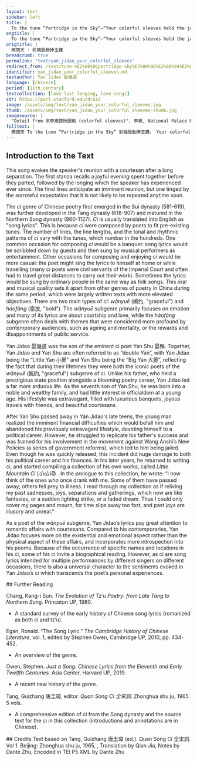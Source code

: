```yaml
---
layout: text
sidebar: left
title: |
  To the tune “Partridge in the Sky”—“Your colorful sleeves held the jade cup with affection” | 鷓鴣天 · 彩袖殷勤捧玉鐘
engtitle: |
  To the tune “Partridge in the Sky”—“Your colorful sleeves held the jade cup with affection”
origtitle: |
  鷓鴣天 · 彩袖殷勤捧玉鐘
breadcrumb: true
permalink: "text/yan_jidao_your_colorful_sleeves"
redirect_from: /text/tune-%E2%80%9Cpartridge-sky%E2%80%9D%E2%80%94%E2%80%9Cyour-colorful-sleeves-held-jade-cup-affection%E2%80%9D
identifier: yan_jidao_your_colorful_sleeves.md
textauthor: Yan Jidao 晏幾道
language: [chinese]
period: [11th_century]
textcollection: [love-lust-longing, love-songs]
sdr: https://purl.stanford.edu/druid 
image: /assets/img/text/yan_jidao_your_colorful_sleeves.jpg
thumb: /assets/img/text/yan_jidao_your_colorful_sleeves-thumb.jpg
imagesource: |
  "Detail from 宋李嵩聽阮圖軸 (colorful sleeves)", 李嵩, National Palace Museum, Accession Number: K2A000106N000000000PAA [Public Domain]
fulltext: |
  鷓鴣天 To the tune “Partridge in the Sky” 彩袖殷勤捧玉鐘。 Your colorful sleevesRefers to a courtesan. held the jade cup with affection; 當年拼卻醉顏紅。 at that time I cared about nothing else, and I drank until my face was red. 舞低楊柳樓心月， Your dance lowered the moon halfway down behind the willow outside the building;She danced until the moon was low in the sky, implying that the courtesan danced until dawn. 歌盡桃花扇底風。 your songs exhausted the breeze under the peach blossom fan. She sings until she is no longer waving the peach blossom fan used for dancing, implying that the courtesan danced until she was tired. 從別後， Since we parted, 憶相逢。 I have been recalling the day we met. 幾回魂夢與君同。 A few times, I have been reunited with you in a dream. 今宵剩把銀缸照， Tonight, I will keep the silver lamp litThe implication here is that the speaker intends to look at the courtesan for as long as he can during the anticipated reunion (hence needing to keep the lamp lit), because he is afraid that afterwards they will be separated for a long time.,                         猶恐相逢是夢中。                         as I fear that [after tonight] I will only be able to see you again in a dream.   
--- 
```

## Introduction to the Text 
<p><meta charset="utf-8" />This song evokes the speaker's reunion with a courtesan after a long separation. The first stanza recalls a joyful evening spent together before they parted, followed by the longing which the speaker has experienced ever since. The final lines anticipate an imminent reunion, but one tinged by the sorrowful expectation that it is not likely to be repeated anytime soon.</p> <p>The <em>ci</em> genre of Chinese poetry first emerged in the Sui dynasty (581-619), was further developed in the Tang dynasty (618-907) and matured in the Northern Song dynasty (960-1127). <em>Ci</em> is usually translated into English as "song lyrics". This is because <em>ci</em> were composed by poets to fit pre-existing tunes. The number of lines, the line lengths, and the tonal and rhythmic patterns of <em>ci</em> vary with the tunes, which number in the hundreds. One common occasion for composing <em>ci</em> would be a banquet: song lyrics would be scribbled down by guests and then sung by musical performers as entertainment. Other occasions for composing and enjoying <em>ci</em> would be more casual: the poet might sing the lyrics to himself at home or while travelling (many <em>ci</em> poets were civil servants of the Imperial Court and often had to travel great distances to carry out their work). Sometimes the lyrics would be sung by ordinary people in the same way as folk songs. This oral and musical quality sets it apart from other genres of poetry in China during the same period, which were largely written texts with more elevated objectives. There are two main types of <em>ci</em>: <em>wǎnyuē</em> (婉约, "graceful") and <em>háofàng</em> (豪放, "bold"). The <em>wǎnyuē</em> subgenre primarily focuses on emotion and many of its lyrics are about courtship and love, while the<em> háofàng</em> subgenre often deals with themes that were considered more profound by contemporary audiences, such as ageing and mortality, or the rewards and disappointments of public service.</p> <p><meta charset="utf-8" /></p> <p dir="ltr">Yan Jidao 晏幾道 was the son of the eminent ci poet Yan Shu 晏殊. Together, Yan Jidao and Yan Shu are often referred to as “double Yan”, with Yan Jidao being the “Little Yan 小晏” and Yan Shu being the “Big Yan 大晏”, reflecting the fact that during their lifetimes they were both the iconic poets of the <em>wǎnyuē</em> (婉约, "graceful") subgenre of ci. Unlike his father, who held a prestigious state position alongside a blooming poetry career, Yan Jidao led a far more arduous life. As the seventh son of Yan Shu, he was born into a noble and wealthy family, and had little interest in officialdom at a young age. His lifestyle was extravagant, filled with luxurious banquets, joyous travels with friends, and beautiful courtesans.</p> <p dir="ltr">After Yan Shu passed away in Yan Jidao's late teens, the young man realized the imminent financial difficulties which would befall him and abandoned his previously extravagant lifestyle, devoting himself to a political career. However, he struggled to replicate his father's success and was framed for his involvement in the movement against Wang Anshi’s New Policies (a series of government reforms), which led to him being jailed. Even though he was quickly released, this incident did huge damage to both his political career and his finances. In his later years, he returned to writing ci, and started compiling a collection of his own works, called <em>Little Mountain Ci</em> (<em>小山词</em>) . In the prologue to this collection, he wrote: “I now think of the ones who once drank with me. Some of them have passed away; others fell prey to illness. I read through my collection as if reliving my past sadnesses, joys, separations and gatherings, which now are like fantasies, or a sudden lighting strike, or a faded dream. Thus I could only cover my pages and mourn, for time slips away too fast, and past joys are illusory and unreal.”</p> <p dir="ltr">As a poet of the <em>wǎnyuē </em>subgenre, Yan Jidao’s lyrics pay great attention to romantic affairs with courtesans. Compared to his contemporaries, Yan Jidao focuses more on the existential and emotional aspect rather than the physical aspect of these affairs, and incorporates more introspection into his poems. Because of the occurrence of specific names and locations in his ci, some of his ci invite a biographical reading. However, as ci are song lyrics intended for multiple performances by different singers on different occasions, there is also a universal character to the sentiments evoked in Yan Jidao’s ci which transcends the poet’s personal experiences.</p>
## Further Reading 
<p>Chang, Kang-i Sun. <em>The Evolution of Tz’u Poetry: from Late Tang to Northern Sung</em>. Princeton UP, 1980.</p> <ul> <li>A standard survey of the early history of Chinese song lyrics (romanized as both ci and tz’u).</li> </ul> <p>Egan, Ronald. “The Song Lyric.” <em>The Cambridge History of Chinese Literature</em>, vol. 1, edited by Stephen Owen, Cambridge UP, 2010, pp. 434-452.</p> <ul> <li>An overview of the genre.</li> </ul> <p>Owen, Stephen. <em>Just a Song: Chinese Lyrics from the Eleventh and Early Twelfth Centuries</em>. Asia Center, Harvard UP, 2019.</p> <ul> <li>A recent new history of the genre.</li> </ul> <p>Tang, Guizhang 唐圭璋, editor. <em>Quan Song Ci 全宋詞</em>. Zhonghua shu ju, 1965. 5 vols.</p> <ul> <li>A comprehensive edition of ci from the Song dynasty and the source text for the ci in this collection (introductions and annotations are in Chinese).</li> </ul>
## Credits
Text based on Tang, Guizhang 唐圭璋 (ed.). Quan Song Ci 全宋詞. Vol 1. Beijing: Zhonghua shu ju, 1965, , Translation by Qian Jia, Notes by Dante Zhu, Encoded in TEI P5 XML by Dante Zhu
